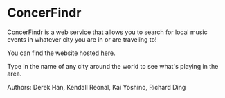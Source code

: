 # ConcerFindr

ConcerFindr is a web service that allows you to search for local music events in whatever city you are in or are traveling to!

You can find the website hosted [here](http://http://students.washington.edu/kaiyosh/info343/challenges/Group_Project/#/).

Type in the name of any city around the world to see what's playing in the area.

Authors: Derek Han, Kendall Reonal, Kai Yoshino, Richard Ding
